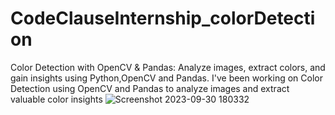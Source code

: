 # CodeClauseInternship_colorDetection
 Color Detection with OpenCV & Pandas: Analyze images, extract colors, and gain insights using Python,OpenCV and Pandas. I've been working on Color Detection using  OpenCV and Pandas to analyze images and extract valuable color insights
![Screenshot 2023-09-30 180332](https://github.com/K-DhanushBABU/CodeClauseInternship_colorDetection/assets/103583233/7d26fa17-ca84-4082-9bdd-41e6930464b6)
